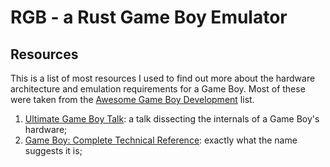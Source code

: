 # RGB - a Rust Game Boy Emulator

## Resources

This is a list of most resources I used to find out more about the hardware
architecture and emulation requirements for a Game Boy. Most of these were
taken from the [Awesome Game Boy Development] list.

1. [Ultimate Game Boy Talk](https://www.youtube.com/watch?v=HyzD8pNlpwI): a talk dissecting the internals of a Game Boy's
   hardware;
2. [Game Boy: Complete Technical Reference](https://gekkio.fi/files/gb-docs/gbctr.pdf): exactly what the name suggests it is;

[Awesome Game Boy Development]: https://gbdev.github.io/list.html#emulator-development
